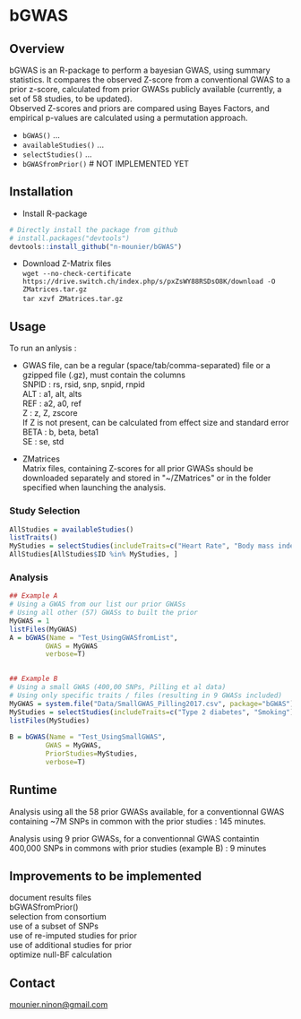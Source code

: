 
# bGWAS
[//]:========================================


## Overview
[//]:-------------------------------

bGWAS is an R-package to perform a bayesian GWAS, using summary statistics. It compares the observed Z-score from a conventional GWAS to a prior z-score, calculated from prior GWASs publicly available (currently, a set of 58 studies, to be updated).   
Observed Z-scores and priors are compared using Bayes Factors, and empirical p-values are calculated using a permutation approach.   


-   `bGWAS()` ...
-   `availableStudies()` ...
-   `selectStudies()` ...
-   `bGWASfromPrior()`  # NOT IMPLEMENTED YET


## Installation
[//]:-------------------------------

* Install R-package
``` r
# Directly install the package from github
# install.packages("devtools")
devtools::install_github("n-mounier/bGWAS")
```

* Download Z-Matrix files   
`wget --no-check-certificate https://drive.switch.ch/index.php/s/pxZsWY88RSDsO8K/download -O ZMatrices.tar.gz`    
`tar xzvf ZMatrices.tar.gz`

## Usage
[//]:-------------------------------

To run an anlysis :

- GWAS file, can be a regular (space/tab/comma-separated) file or a gzipped file (.gz), must contain the columns   
SNPID : rs, rsid, snp, snpid, rnpid    
ALT : a1, alt, alts    
REF : a2, a0, ref    
Z : z, Z, zscore    
If Z is not present, can be calculated from effect size and standard error  
BETA : b, beta, beta1    
SE : se, std   

- ZMatrices    
Matrix files, containing Z-scores for all prior GWASs should be downloaded separately and stored in "~/ZMatrices" or in the folder specified when launching the analysis.


### Study Selection
``` r
AllStudies = availableStudies()
listTraits()
MyStudies = selectStudies(includeTraits=c("Heart Rate", "Body mass index", "Smoking"))
AllStudies[AllStudies$ID %in% MyStudies, ]
```

### Analysis
``` r
## Example A
# Using a GWAS from our list our prior GWASs
# Using all other (57) GWASs to built the prior
MyGWAS = 1
listFiles(MyGWAS)
A = bGWAS(Name = "Test_UsingGWASfromList",
         GWAS = MyGWAS
         verbose=T)
         

## Example B
# Using a small GWAS (400,00 SNPs, Pilling et al data)
# Using only specific traits / files (resulting in 9 GWASs included)
MyGWAS = system.file("Data/SmallGWAS_Pilling2017.csv", package="bGWAS")
MyStudies = selectStudies(includeTraits=c("Type 2 diabetes", "Smoking"),                  includeFiles=c("jointGwasMc_HDL.txt.gz","jointGwasMc_LDL.txt.gz"))
listFiles(MyStudies)
 
B = bGWAS(Name = "Test_UsingSmallGWAS",
         GWAS = MyGWAS,
         PriorStudies=MyStudies,
         verbose=T)        
```


## Runtime
[//]:-------------------------------

Analysis using all the 58 prior GWASs available, for a conventionnal GWAS containing ~7M SNPs in common with the prior studies : 145 minutes.

Analysis using 9 prior GWASs, for a conventionnal GWAS containtin 400,000 SNPs in commons with prior studies (example B) : 9 minutes


## Improvements to be implemented
[//]:-------------------------------

document results files    
bGWASfromPrior()    
selection from consortium    
use of a subset of SNPs   
use of re-imputed studies for prior   
use of additional studies for prior   
optimize null-BF calculation




## Contact
<mounier.ninon@gmail.com>
